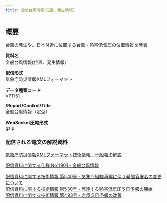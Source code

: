 ```yaml
---
title: 全般台風情報(位置、発生情報)
---
```


## 概要
台風の発生や、日本付近に位置する台風・熱帯低気圧の位置情報を発表

**資料名** <br/>
 全般台風情報(位置、発生情報)
 
**配信形式** <br/>
 気象庁防災情報XMLフォーマット

**データ種類コード** <br/>
 VPTI51

**/Report/Control/Title** <br/>
 全般台風情報（定型）
 
**WebSocket圧縮形式** <br/>
 gzip

### 配信される電文の解説資料
 [気象庁防災情報XMLフォーマット技術情報 - 一般報の解説](https://dmdata.jp/doc/jma/manual/0221-0246.pdf)
 
 
 [配信資料に関する仕様 No11901 - 全般台風情報](https://www.data.jma.go.jp/suishin/shiyou/pdf/no11901)
 
 
 [配信資料に関する技術情報 第540号 - 気象庁組織再編に伴う発信官署名の変更について](https://dmdata.jp/doc/jma/technical/540.pdf) <br/>
 [配信資料に関する技術情報 第530号 - 発達する熱帯低気圧５日予報の開始](https://dmdata.jp/doc/jma/technical/530.pdf) <br/>
 [配信資料に関する技術情報 第493号 - 台風５日予報の改善](https://dmdata.jp/doc/jma/technical/493.pdf)
